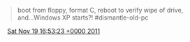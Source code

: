 > boot from floppy, format C, reboot to verify wipe of drive, and\.\.\.Windows XP starts?\! \#dismantle\-old\-pc

<img src="../../media/tweet.ico" width="12" /> [Sat Nov 19 16:53:23 +0000 2011](https://twitter.com/DromerDenker/status/137936520781905920)